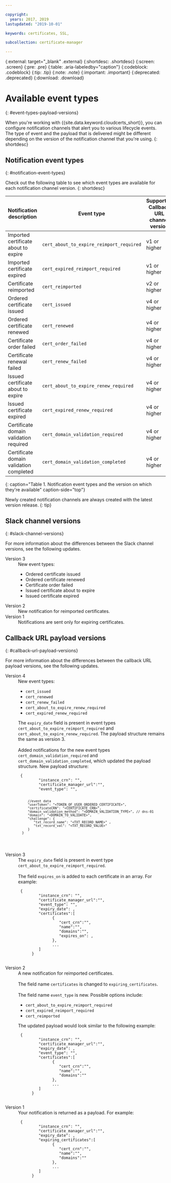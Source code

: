 ```yaml
---

copyright:
  years: 2017, 2019
lastupdated: "2019-10-01"

keywords: certificates, SSL,

subcollection: certificate-manager

---
```


{:external: target="_blank" .external}
{:shortdesc: .shortdesc}
{:screen: .screen}
{:pre: .pre}
{:table: .aria-labeledby="caption"}
{:codeblock: .codeblock}
{:tip: .tip}
{:note: .note}
{:important: .important}
{:deprecated: .deprecated}
{:download: .download}

# Available event types
{: #event-types-payload-versions}

When you're working with {{site.data.keyword.cloudcerts_short}}, you can configure notification channels that alert you to various lifecycle events. The type of event and the payload that is delivered might be different depending on the version of the notification channel that you're using.
{: shortdesc}

## Notification event types
{: #notification-event-types}

Check out the following table to see which event types are available for each notification channel version.
{: shortdesc}

| Notification description | Event type | Supported Callback URL channel version | Supported Slack channel version |
|--------------------------|------------|----------------------------------------|---------------------------------|
| Imported certificate about to expire | `cert_about_to_expire_reimport_required`    | v1 or higher | v1 or higher |
| Imported certificate expired | `cert_expired_reimport_required` | v1 or higher | v1 or higher |
| Certificate reimported | `cert_reimported` | v2 or higher |    v2 or higher |
| Ordered certificate issued | `cert_issued` | v4 or higher | v3 or higher |
| Ordered certificate renewed | `cert_renewed` | v4 or higher | v3 or higher |
| Certificate order failed | `cert_order_failed` | v4 or higher | v3 or higher |
| Certificate renewal failed | `cert_renew_failed` | v4 or higher | v3 or higher |
| Issued certificate about to expire | `cert_about_to_expire_renew_required` | v4 or higher | v3 or higher |
| Issued certificate expired | `cert_expired_renew_required` | v4 or higher | v3 or higher |
| Certificate domain validation required | `cert_domain_validation_required` | v4 or higher |  N/A |
| Certificate domain validation completed | `cert_domain_validation_completed` | v4 or higher  | N/A | 
{: caption="Table 1. Notification event types and the version on which they're available" caption-side="top"}

Newly created notification channels are always created with the latest version release.
{: tip}


## Slack channel versions
{: #slack-channel-versions}

For more information about the differences between the Slack channel versions, see the following updates.

<dl>
   <dt>Version 3</dt>
      <dd>New event types:<ul><li>Ordered certificate issued</li> <li>Ordered certificate renewed</li> <li>Certificate order failed</li> <li>Issued certificate about to expire</li> <li>Issued certificate expired</li></ul></dd>

   <dt>Version 2</dt>
      <dd>New notification for reimported certificates.</dd>
      
   <dt>Version 1</dt>
      <dd>Notifications are sent only for expiring certificates.</dd>
</dl>

## Callback URL payload versions
{: #callback-url-payload-versions}

For more information about the differences between the callback URL payload versions, see the following updates.

<dl>
   <dt>Version 4</dt>
      <dd>New event types:<ul><li><code>cert_issued</code></li> <li><code>cert_renewed</code></li> <li><code>cert_renew_failed</code></li> <li><code>cert_about_to_expire_renew_required</code></li> <li><code>cert_expired_renew_required</code></li></ul></dd>
      <dd>The <code>expiry_date</code> field is present in event types <code>cert_about_to_expire_reimport_required</code> and <code>cert_about_to_expire_renew_required</code>. The payload structure remains the same as version 3.</dd><br>
      <dd>Added notifications for the new event types <code>cert_domain_validation_required</code> and <code>cert_domain_validation_completed</code>, which updated the payload structure. New payload structure: <pre class="screen"><code> {
         "instance_crn": "<INSTANCE_CRN>",
         "certificate_manager_url":"<INSTANCE_DASHBOARD_URL>",
         "event_type": "<EVENT_TYPE>",

         //event data
         "userToken": "<TOKEN_OF_USER_ORDERED_CERTIFICATE>",
         "certificateCRN": "<CERTIFICATE_CRN>",
         "domain_validation_method": "<DOMAIN_VALIDATION_TYPE>", // dns-01
         "domain": "<DOMAIN_TO_VALIDATE>",
         "challenge": {
            "txt_record_name": "<TXT_RECORD_NAME>" ,
            "txt_record_val": "<TXT_RECORD_VALUE>"
         }
      }
   </code></pre></dd>

   <dt>Version 3</dt>
      <dd>The <code>expiry_date</code> field is present in event type <code>cert_about_to_expire_reimport_required</code>.</dd><br>
      <dd>The field <code>expires_on</code> is added to each certificate in an array. For example: <pre class="screen"><code> {
         "instance_crn": "<INSTANCE_CRN>",
         "certificate_manager_url":"<INSTANCE_DASHBOARD_URL>",
         "event_type": "<EVENT_TYPE>",
         "expiry_date": <EXPIRY_DAY_TIMESTAMP>,
         "certificates":[
               {
                  "cert_crn":"<CERTIFICATE_CRN>",
                  "name":"<CERTIFICATE_NAME>",
                  "domains":"<CERTIFICATE_DOMAIN>",
                  "expires_on": <EXPIRY_DAY_TIMESTAMP>,
               },
               ...
         ]     
      }
   </code></pre></dd>

   <dt>Version 2</dt>
      <dd>A new notification for reimported certificates.</dd><br>
      <dd>The field name <code>certificates</code> is changed to <code>expiring_certificates</code>.</dd><br>
      <dd>The field name <code>event_type</code> is new. Possible options include: <ul><li><code>cert_about_to_expire_reimport_required</code></li> <li><code>cert_expired_reimport_required</code></li> <li><code>cert_reimported</code></li></ul>The updated payload would look similar to the following example: <pre class="screen"><code> {
         "instance_crn": "<INSTANCE_CRN>",
         "certificate_manager_url":"<INSTANCE_DASHBOARD_URL>",
         "expiry_date": <EXPIRY_DAY_TIMESTAMP>,
         "event_type": "<EVENT_TYPE>",
         "certificates":[
               {
                  "cert_crn":"<CERTIFICATE_CRN>",
                  "name":"<CERTIFICATE_NAME>",
                  "domains":"<CERTIFICATE_DOMAIN>"
               },
               ...
         ]      
      }
   </code></pre></dd>

   <dt>Version 1</dt>
      <dd>Your notification is returned as a payload. For example: <pre class="screen"><code> {
         "instance_crn": "<INSTANCE_CRN>",
         "certificate_manager_url":"<INSTANCE_DASHBOARD_URL>",
         "expiry_date": <EXPIRY_DAY_TIMESTAMP>,
         "expiring_certificates":[
               {
                  "cert_crn":"<CERTIFICATE_CRN>",
                  "name":"<CERTIFICATE_NAME>",
                  "domains":"<CERTIFICATE_DOMAIN>"
               },
               ...
         ]     
      }
   </code></pre></dd>
</dl>

